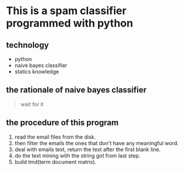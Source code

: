 # This is a spam classifier programmed with python

## technology
- python
- naive bayes classifier
- statics knowledge

## the rationale of naive bayes classifier

>wait for it


## the procedure of this program

1. read the email files from the disk.
2. then filter the emails the ones that don't have any meaningful word.
3. deal with emails text, return the text after the first blank line.
4. do the text mining with the string got from last step.
5. build tmd(term document matrix).